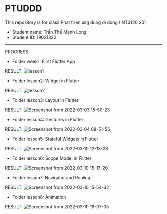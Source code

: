 # PTUDDD
This repository is for class Phat trien ung dung di dong (INT3120 20)
- Student name: Trần Thế Mạnh Long
- Student ID: 19021322

---------------------------------------------------------------------------------------------------------------------------------------------------------------

PROGRESS
- Folder week1: First Flutter App

RESULT:
![lesson1](https://user-images.githubusercontent.com/63195127/156123632-9be43c21-3432-4fb7-9cbd-2bc46b95db0a.png)

- Folder lesson2: Widget in Flutter

RESULT:
![lesson2](https://user-images.githubusercontent.com/63195127/156124014-b070f140-1de1-41f3-9c21-dfdf7af35249.png)

- Folder lesson3: Layout in Flutter

RESULT:
![Screenshot from 2022-03-03 15-50-23](https://user-images.githubusercontent.com/63195127/156531098-a93e6a6a-801e-4417-8650-16fbe0ad9a82.png)

- Folder lesson4: Gestures in Flutter

RESULT:
![Screenshot from 2022-03-04 08-51-56](https://user-images.githubusercontent.com/63195127/156684797-b04a282f-5a95-4841-832d-faa597847ee3.png)

- Folder lesson5: Stateful Widgets in Flutter

RESULT:
![Screenshot from 2022-03-10 12-13-28](https://user-images.githubusercontent.com/63195127/157594556-8e078729-dd4d-4c30-804f-4f35b33f7ac4.png)

- Folder lesson6: Scope Model in Flutter

RESULT:
![Screenshot from 2022-03-10 15-17-20](https://user-images.githubusercontent.com/63195127/157618422-a927f8be-4736-4fcc-845e-8c9d2f0ed645.png)

- Folder lesson7: Navigator and Routing

RESULT:
![Screenshot from 2022-03-10 15-54-32](https://user-images.githubusercontent.com/63195127/157626485-259cda85-a689-4730-833a-9b64d9090d41.png)

- Folder lesson8: Animation

RESULT:
![Screenshot from 2022-03-10 16-07-05](https://user-images.githubusercontent.com/63195127/157629248-cce62d63-176c-4d23-aa61-16207606a9a6.png)
